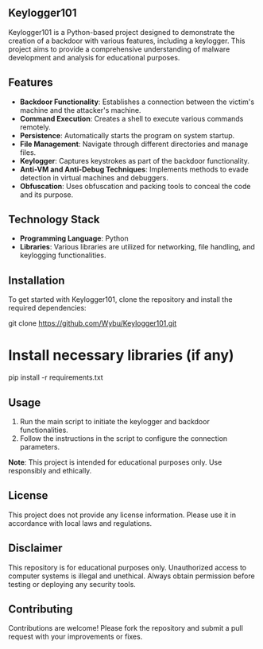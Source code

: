 
## Keylogger101

Keylogger101 is a Python-based project designed to demonstrate the creation of a backdoor with various features, including a keylogger. This project aims to provide a comprehensive understanding of malware development and analysis for educational purposes.

## Features

- **Backdoor Functionality**: Establishes a connection between the victim's machine and the attacker's machine.
- **Command Execution**: Creates a shell to execute various commands remotely.
- **Persistence**: Automatically starts the program on system startup.
- **File Management**: Navigate through different directories and manage files.
- **Keylogger**: Captures keystrokes as part of the backdoor functionality.
- **Anti-VM and Anti-Debug Techniques**: Implements methods to evade detection in virtual machines and debuggers.
- **Obfuscation**: Uses obfuscation and packing tools to conceal the code and its purpose.

## Technology Stack

- **Programming Language**: Python
- **Libraries**: Various libraries are utilized for networking, file handling, and keylogging functionalities.

## Installation

To get started with Keylogger101, clone the repository and install the required dependencies:


git clone https://github.com/Wybu/Keylogger101.git

# Install necessary libraries (if any)
pip install -r requirements.txt


## Usage

1. Run the main script to initiate the keylogger and backdoor functionalities.
2. Follow the instructions in the script to configure the connection parameters.

**Note**: This project is intended for educational purposes only. Use responsibly and ethically.

## License

This project does not provide any license information. Please use it in accordance with local laws and regulations.

## Disclaimer

This repository is for educational purposes only. Unauthorized access to computer systems is illegal and unethical. Always obtain permission before testing or deploying any security tools.

## Contributing

Contributions are welcome! Please fork the repository and submit a pull request with your improvements or fixes.

